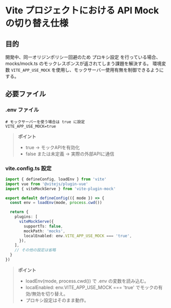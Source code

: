 # Vite プロジェクトにおける API Mock の切り替え仕様

## 目的
開発中、同一オリジンポリシー回避のため プロキシ設定 を行っている場合、mocks/mock.ts のモックレスポンスが返されてしまう課題を解決する。
環境変数 `VITE_APP_USE_MOCK` を使用し、モックサーバー使用有無を制御できるようにする。

## 必要ファイル
### .env ファイル
```env
# モックサーバーを使う場合は true に設定
VITE_APP_USE_MOCK=true
```
>**ポイント**
> - true → モックAPIを有効化
> - false または未定義 → 実際の外部APIに通信

### vite.config.ts 設定
```typescript
import { defineConfig, loadEnv } from 'vite'
import vue from '@vitejs/plugin-vue'
import { viteMockServe } from 'vite-plugin-mock'

export default defineConfig(({ mode }) => {
  const env = loadEnv(mode, process.cwd())

  return {
    plugins: [
      viteMockServe({
        supportTs: false,
        mockPath: 'mocks',
        localEnabled: env.VITE_APP_USE_MOCK === 'true',
      }),
    ],
    // その他の設定は省略
  }
})
```
>**ポイント**
> - loadEnv(mode, process.cwd()) で .env の変数を読み込む。
> - localEnabled: env.VITE_APP_USE_MOCK === 'true' でモックの有効/無効を切り替え。
> - プロキシ設定はそのまま動作。